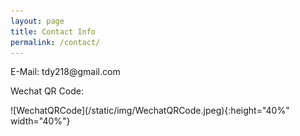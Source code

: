 ```yaml
---
layout: page
title: Contact Info
permalink: /contact/
---
```


<p>E-Mail: tdy218@gmail.com</p>
<p>Wechat QR Code:</p>
![WechatQRCode](/static/img/WechatQRCode.jpeg){:height="40%" width="40%"}
